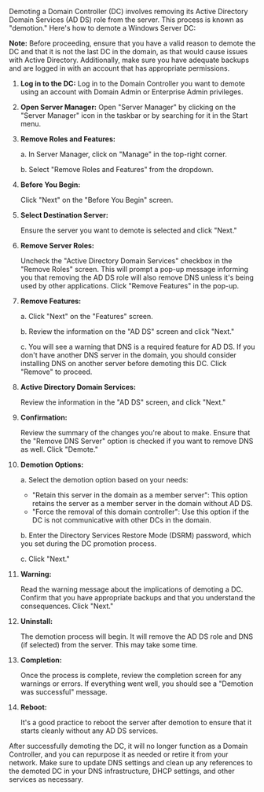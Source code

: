 Demoting a Domain Controller (DC) involves removing its Active Directory Domain Services (AD DS) role from the server. This process is known as "demotion." Here's how to demote a Windows Server DC:

**Note:** Before proceeding, ensure that you have a valid reason to demote the DC and that it is not the last DC in the domain, as that would cause issues with Active Directory. Additionally, make sure you have adequate backups and are logged in with an account that has appropriate permissions.

1. **Log in to the DC:**
   Log in to the Domain Controller you want to demote using an account with Domain Admin or Enterprise Admin privileges.

2. **Open Server Manager:**
   Open "Server Manager" by clicking on the "Server Manager" icon in the taskbar or by searching for it in the Start menu.

3. **Remove Roles and Features:**

   a. In Server Manager, click on "Manage" in the top-right corner.

   b. Select "Remove Roles and Features" from the dropdown.

4. **Before You Begin:**

   Click "Next" on the "Before You Begin" screen.

5. **Select Destination Server:**

   Ensure the server you want to demote is selected and click "Next."

6. **Remove Server Roles:**

   Uncheck the "Active Directory Domain Services" checkbox in the "Remove Roles" screen. This will prompt a pop-up message informing you that removing the AD DS role will also remove DNS unless it's being used by other applications. Click "Remove Features" in the pop-up.

7. **Remove Features:**

   a. Click "Next" on the "Features" screen.

   b. Review the information on the "AD DS" screen and click "Next."

   c. You will see a warning that DNS is a required feature for AD DS. If you don't have another DNS server in the domain, you should consider installing DNS on another server before demoting this DC. Click "Remove" to proceed.

8. **Active Directory Domain Services:**

   Review the information in the "AD DS" screen, and click "Next."

9. **Confirmation:**

   Review the summary of the changes you're about to make. Ensure that the "Remove DNS Server" option is checked if you want to remove DNS as well. Click "Demote."

10. **Demotion Options:**

    a. Select the demotion option based on your needs:
       - "Retain this server in the domain as a member server": This option retains the server as a member server in the domain without AD DS.
       - "Force the removal of this domain controller": Use this option if the DC is not communicative with other DCs in the domain.
   
    b. Enter the Directory Services Restore Mode (DSRM) password, which you set during the DC promotion process.

    c. Click "Next."

11. **Warning:**

    Read the warning message about the implications of demoting a DC. Confirm that you have appropriate backups and that you understand the consequences. Click "Next."

12. **Uninstall:**

    The demotion process will begin. It will remove the AD DS role and DNS (if selected) from the server. This may take some time.

13. **Completion:**

    Once the process is complete, review the completion screen for any warnings or errors. If everything went well, you should see a "Demotion was successful" message.

14. **Reboot:**

    It's a good practice to reboot the server after demotion to ensure that it starts cleanly without any AD DS services.

After successfully demoting the DC, it will no longer function as a Domain Controller, and you can repurpose it as needed or retire it from your network. Make sure to update DNS settings and clean up any references to the demoted DC in your DNS infrastructure, DHCP settings, and other services as necessary.